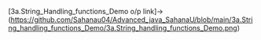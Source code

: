 [3a.String_Handling_functions_Demo o/p link]->(https://github.com/Sahanau04/Advanced_java_SahanaU/blob/main/3a.String_handling_functions_Demo/3a.String_handling_functions_Demo.png)
